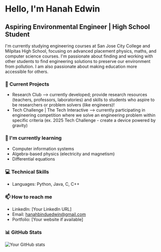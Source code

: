 # Hello, I'm Hanah Edwin
## Aspiring Environmental Engineer | High School Student

I'm currently studying engineering courses at San Jose City College and Milpitas High School, 
focusing on advanced placement physics, maths, and computer science courses.
I'm passionate about finding and working with other students to find engineering 
solutions to preserve our environment from pollution. I am also passionate about making education
more accessible for others.

### 🔭 Current Projects
- Research Club --> currently developed; provide research resources (teachers, professors, laboratories) and skills to
students who aspire to be researchers or problem solvers (like engineers)!
- Tech Challenge | The Tech Interactive --> currently participating in engineering competition where we solve
an engineering problem within specific criteria (ex. 2025 Tech Challenge - create a device powered by
gravity)

### 🌱 I'm currently learning
- Computer information systems
- Algebra-based physics (electricity and magnetism)
- Differential equations

### 💻 Technical Skills
- Languages: Python, Java, C, C++

### 📫 How to reach me
- LinkedIn: [Your LinkedIn URL]
- Email: hanahbinduedwin@gmail.com
- Portfolio: [Your website if available]

### 📊 GitHub Stats
![Your GitHub stats](https://github-readme-stats.vercel.app/api?username=yourusername)
